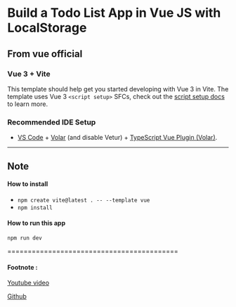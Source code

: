 # Build a Todo List App in Vue JS with LocalStorage

## From vue official

### Vue 3 + Vite

This template should help get you started developing with Vue 3 in Vite. The template uses Vue 3 `<script setup>` SFCs, check out the [script setup docs](https://v3.vuejs.org/api/sfc-script-setup.html#sfc-script-setup) to learn more.

### Recommended IDE Setup

- [VS Code](https://code.visualstudio.com/) + [Volar](https://marketplace.visualstudio.com/items?itemName=Vue.volar) (and disable Vetur) + [TypeScript Vue Plugin (Volar)](https://marketplace.visualstudio.com/items?itemName=Vue.vscode-typescript-vue-plugin).

---

## Note

#### How to install

- `npm create vite@latest . -- --template vue`
- `npm install`

#### How to run this app

`npm run dev`

==========================================

#### Footnote :

[Youtube video](https://youtu.be/qhjxAP1hFuI?si=Bx48PhprPDDfX3vJ)

[Github](https://github.com/TylerPottsDev)
